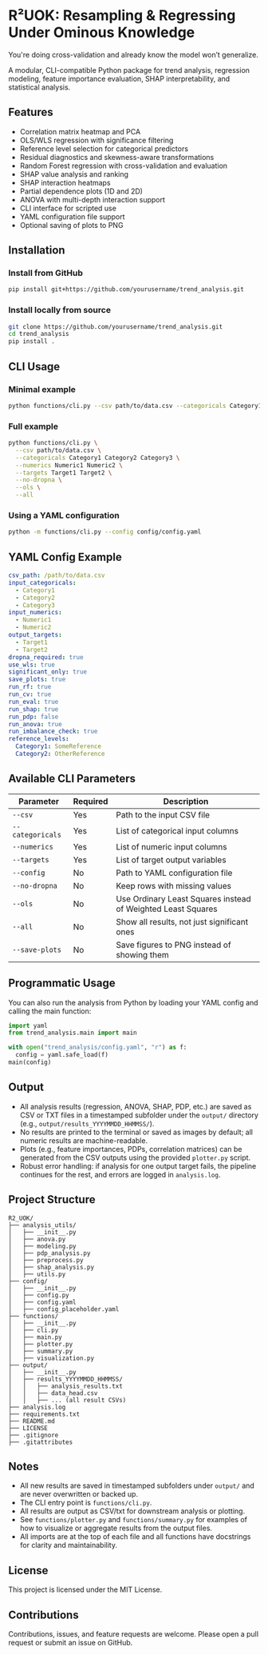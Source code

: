 # R²UOK: Resampling & Regressing Under Ominous Knowledge

You're doing cross-validation and already know the model won’t generalize.

A modular, CLI-compatible Python package for trend analysis, regression modeling, feature importance evaluation, SHAP interpretability, and statistical analysis.

## Features

- Correlation matrix heatmap and PCA
- OLS/WLS regression with significance filtering
- Reference level selection for categorical predictors
- Residual diagnostics and skewness-aware transformations
- Random Forest regression with cross-validation and evaluation
- SHAP value analysis and ranking
- SHAP interaction heatmaps
- Partial dependence plots (1D and 2D)
- ANOVA with multi-depth interaction support
- CLI interface for scripted use
- YAML configuration file support
- Optional saving of plots to PNG

## Installation

### Install from GitHub

```bash
pip install git+https://github.com/yourusername/trend_analysis.git
```

### Install locally from source

```bash
git clone https://github.com/yourusername/trend_analysis.git
cd trend_analysis
pip install .
```

## CLI Usage

### Minimal example

```bash
python functions/cli.py --csv path/to/data.csv --categoricals Category1 --numerics Numeric1 --targets Target1
```

### Full example

```bash
python functions/cli.py \
  --csv path/to/data.csv \
  --categoricals Category1 Category2 Category3 \
  --numerics Numeric1 Numeric2 \
  --targets Target1 Target2 \
  --no-dropna \
  --ols \
  --all
```

### Using a YAML configuration

```bash
python -m functions/cli.py --config config/config.yaml
```

## YAML Config Example

```yaml
csv_path: /path/to/data.csv
input_categoricals:
  - Category1
  - Category2
  - Category3
input_numerics:
  - Numeric1
  - Numeric2
output_targets:
  - Target1
  - Target2
dropna_required: true
use_wls: true
significant_only: true
save_plots: true
run_rf: true
run_cv: true
run_eval: true
run_shap: true
run_pdp: false
run_anova: true
run_imbalance_check: true
reference_levels:
  Category1: SomeReference
  Category2: OtherReference
```

## Available CLI Parameters

| Parameter            | Required | Description                                                        |
|----------------------|----------|--------------------------------------------------------------------|
| `--csv`              | Yes      | Path to the input CSV file                                         |
| `--categoricals`     | Yes      | List of categorical input columns                                  |
| `--numerics`         | Yes      | List of numeric input columns                                      |
| `--targets`          | Yes      | List of target output variables                                    |
| `--config`           | No       | Path to YAML configuration file                                    |
| `--no-dropna`        | No       | Keep rows with missing values                                      |
| `--ols`              | No       | Use Ordinary Least Squares instead of Weighted Least Squares       |
| `--all`              | No       | Show all results, not just significant ones                        |
| `--save-plots`       | No       | Save figures to PNG instead of showing them                        |


## Programmatic Usage

You can also run the analysis from Python by loading your YAML config and calling the main function:

```python
import yaml
from trend_analysis.main import main

with open("trend_analysis/config.yaml", "r") as f:
  config = yaml.safe_load(f)
main(config)
```



## Output

- All analysis results (regression, ANOVA, SHAP, PDP, etc.) are saved as CSV or TXT files in a timestamped subfolder under the `output/` directory (e.g., `output/results_YYYYMMDD_HHMMSS/`).
- No results are printed to the terminal or saved as images by default; all numeric results are machine-readable.
- Plots (e.g., feature importances, PDPs, correlation matrices) can be generated from the CSV outputs using the provided `plotter.py` script.
- Robust error handling: if analysis for one output target fails, the pipeline continues for the rest, and errors are logged in `analysis.log`.



## Project Structure

```
R2_UOK/
├── analysis_utils/
│   ├── __init__.py
│   ├── anova.py
│   ├── modeling.py
│   ├── pdp_analysis.py
│   ├── preprocess.py
│   ├── shap_analysis.py
│   ├── utils.py
├── config/
│   ├── __init__.py
│   ├── config.py
│   ├── config.yaml
│   ├── config_placeholder.yaml
├── functions/
│   ├── __init__.py
│   ├── cli.py
│   ├── main.py
│   ├── plotter.py
│   ├── summary.py
│   ├── visualization.py
├── output/
│   ├── __init__.py
│   ├── results_YYYYMMDD_HHMMSS/
│   │   ├── analysis_results.txt
│   │   ├── data_head.csv
│   │   ├── ... (all result CSVs)
├── analysis.log
├── requirements.txt
├── README.md
├── LICENSE
├── .gitignore
├── .gitattributes
```

## Notes

- All new results are saved in timestamped subfolders under `output/` and are never overwritten or backed up.
- The CLI entry point is `functions/cli.py`.
- All results are output as CSV/txt for downstream analysis or plotting.
- See `functions/plotter.py` and `functions/summary.py` for examples of how to visualize or aggregate results from the output files.
- All imports are at the top of each file and all functions have docstrings for clarity and maintainability.

## License

This project is licensed under the MIT License.

## Contributions

Contributions, issues, and feature requests are welcome. Please open a pull request or submit an issue on GitHub.
